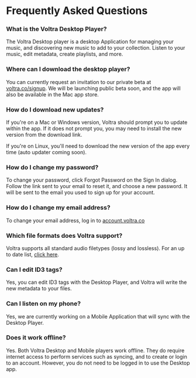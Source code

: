 # Frequently Asked Questions

### What is the Voltra Desktop Player?

The Voltra Desktop player is a desktop Application for managing your music, and discovering new music to add to your collection. Listen to your music, edit metadata, create playlists, and more.

### Where can I download the desktop player?

You can currently request an invitation to our private beta at [voltra.co/signup](https://voltra.co/signup). We will be launching public beta soon, and the app will also be available in the Mac app store.

### How do I download new updates?

If you're on a Mac or Windows version, Voltra should prompt you to update within the app. If it does not prompt you, you may need to install the new version from the download link.

<p class="note">If you're on Linux, you'll need to download the new version of the app every time (auto updater coming soon).</p>

### How do I change my password?

To change your password, click Forgot Password on the Sign In dialog. Follow the link sent to your email to reset it, and choose a new password. It will be sent to the email you used to sign up for your account.

### How do I change my email address?

To change your email address, log in to [account.voltra.co](https://account.voltra.co)

### Which file formats does Voltra support?

Voltra supports all standard audio filetypes (lossy and lossless). For an up to date list, [click here](/desktop/introduction/supported-filetypes).

### Can I edit ID3 tags?

Yes, you can edit ID3 tags with the Desktop Player, and Voltra will write the new metadata to your files.

### Can I listen on my phone?

Yes, we are currently working on a Mobile Application that will sync with the Desktop Player.

### Does it work offline?

Yes. Both Voltra Desktop and Mobile players work offline. They do require internet access to perform services such as syncing, and to create or login to an account. However, you do not need to be logged in to use the Desktop app.
